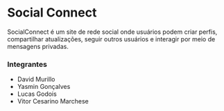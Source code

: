 # Social Connect
SocialConnect é um site de rede social onde usuários podem criar perfis, compartilhar atualizações, seguir outros usuários e interagir por meio de mensagens privadas.

### Integrantes
- David Murillo
- Yasmin Gonçalves
- Lucas Godois
- Vitor Cesarino Marchese

